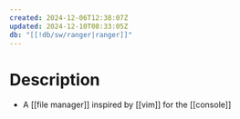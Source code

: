 ```yaml
---
created: 2024-12-06T12:38:07Z
updated: 2024-12-10T08:33:05Z
db: "[[!db/sw/ranger|ranger]]"
---
```

# Description
- A [[file manager]] inspired by [[vim]] for the [[console]]